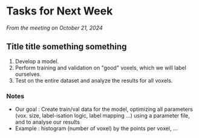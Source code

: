 # Tasks for Next Week
*From the meeting on October 21, 2024*

## Title title something something
1. Develop a model.
2. Perform training and validation on "good" voxels, which we will label ourselves.
3. Test on the entire dataset and analyze the results for all voxels.


### Notes
- Our goal : Create train/val data for the model, optimizing all parameters (vox. size, label-isation logic, label mapping ...) using a parameter file, and to analyse our results
- Example : histogram (number of voxel) by the points per voxel, ...


 
